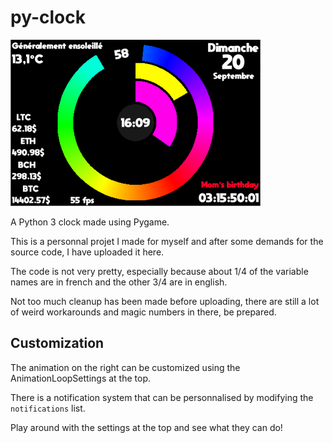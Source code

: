 # py-clock

![Alt text](screenshot.png?raw=true "Screenshot")

A Python 3 clock made using Pygame.

This is a personnal projet I made for myself and after some demands for the source code, I have uploaded it here.

The code is not very pretty, especially because about 1/4 of the variable names are in french and the other 3/4 are in english.

Not too much cleanup has been made before uploading, there are still a lot of weird workarounds and magic numbers in there, be prepared.

## Customization
The animation on the right can be customized using the AnimationLoopSettings at the top.

There is a notification system that can be personnalised by modifying the `notifications` list.

Play around with the settings at the top and see what they can do!
